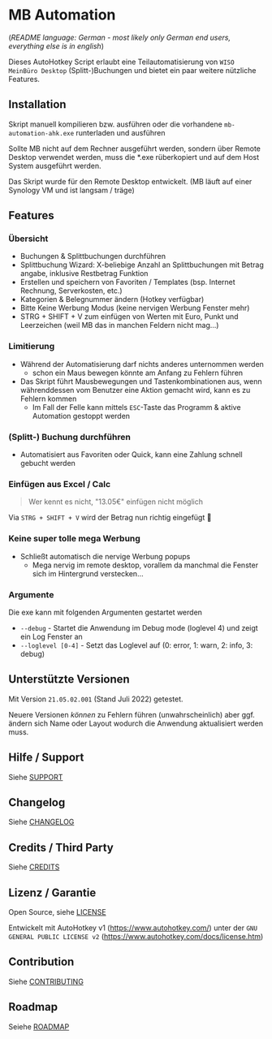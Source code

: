 # MB Automation
(_README language: German - most likely only German end users, everything else is in english_)

Dieses AutoHotkey Script erlaubt eine Teilautomatisierung von `WISO MeinBüro Desktop` (Splitt-)Buchungen und bietet ein paar weitere nützliche Features.

## Installation

Skript manuell kompilieren bzw. ausführen oder die vorhandene `mb-automation-ahk.exe` runterladen und ausführen

Sollte MB nicht auf dem Rechner ausgeführt werden, sondern über Remote Desktop verwendet werden, muss die *.exe rüberkopiert und auf dem Host System ausgeführt werden.

Das Skript wurde für den Remote Desktop entwickelt. (MB läuft auf einer Synology VM und ist langsam / träge)

## Features

### Übersicht

* Buchungen & Splittbuchungen durchführen
* Splittbuchung Wizard: X-beliebige Anzahl an Splittbuchungen mit Betrag angabe, inklusive Restbetrag Funktion
* Erstellen und speichern von Favoriten / Templates (bsp. Internet Rechnung, Serverkosten, etc.)
* Kategorien & Belegnummer ändern (Hotkey verfügbar)
* Bitte Keine Werbung Modus (keine nervigen Werbung Fenster mehr)
* STRG + SHIFT + V zum einfügen von Werten mit Euro, Punkt und Leerzeichen (weil MB das in manchen Feldern nicht mag...)

### Limitierung

* Während der Automatisierung darf nichts anderes unternommen werden
  * schon ein Maus bewegen könnte am Anfang zu Fehlern führen 
* Das Skript führt Mausbewegungen und Tastenkombinationen aus, wenn währenddessen vom Benutzer eine Aktion gemacht wird, kann es zu Fehlern kommen
    * Im Fall der Felle kann mittels `ESC`-Taste das Programm & aktive Automation gestoppt werden

### (Splitt-) Buchung durchführen
* Automatisiert aus Favoriten oder Quick, kann eine Zahlung schnell gebucht werden

### Einfügen aus Excel / Calc
> Wer kennt es nicht, "13.05€" einfügen nicht möglich

Via `STRG + SHIFT + V` wird der Betrag nun richtig eingefügt 🥳

### Keine super tolle mega Werbung
* Schließt automatisch die nervige Werbung popups
  * Mega nervig im remote desktop, vorallem da manchmal die Fenster sich im Hintergrund verstecken...

### Argumente

Die exe kann mit folgenden Argumenten gestartet werden

- `--debug` - Startet die Anwendung im Debug mode (loglevel 4) und zeigt ein Log Fenster an
- `--loglevel [0-4]` - Setzt das Loglevel auf (0: error, 1: warn, 2: info, 3: debug)

## Unterstützte Versionen

Mit Version `21.05.02.001` (Stand Juli 2022) getestet.

Neuere Versionen *können* zu Fehlern führen (unwahrscheinlich) aber ggf. ändern sich Name oder Layout wodurch die Anwendung aktualisiert werden muss.
 
## Hilfe / Support

Siehe [SUPPORT](/SUPPORT.md)

## Changelog

Siehe [CHANGELOG](/CHANGELOG.md)

## Credits / Third Party

Siehe [CREDITS](/CREDITS.md)

## Lizenz / Garantie

Open Source, siehe [LICENSE](/LICENSE)

Entwickelt mit AutoHotkey v1 (https://www.autohotkey.com/) unter der `GNU GENERAL PUBLIC LICENSE v2` (https://www.autohotkey.com/docs/license.htm)

## Contribution

Siehe [CONTRIBUTING](/CONTRIBUTING.md)

## Roadmap

Seiehe [ROADMAP](/ROADMAP.md)
